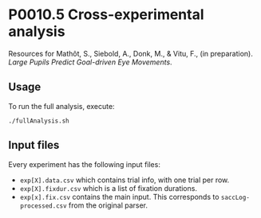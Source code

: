 # P0010.5 Cross-experimental analysis

Resources for Mathôt, S., Siebold, A., Donk, M., & Vitu, F., (in preparation). *Large Pupils Predict Goal-driven Eye Movements*.

## Usage

To run the full analysis, execute:

	./fullAnalysis.sh

## Input files

Every experiment has the following input files:

- `exp[X].data.csv` which contains trial info, with one trial per row.
- `exp[X].fixdur.csv` which is a list of fixation durations.
- `exp[x].fix.csv` contains the main input. This corresponds to `saccLog-processed.csv` from the original parser.

